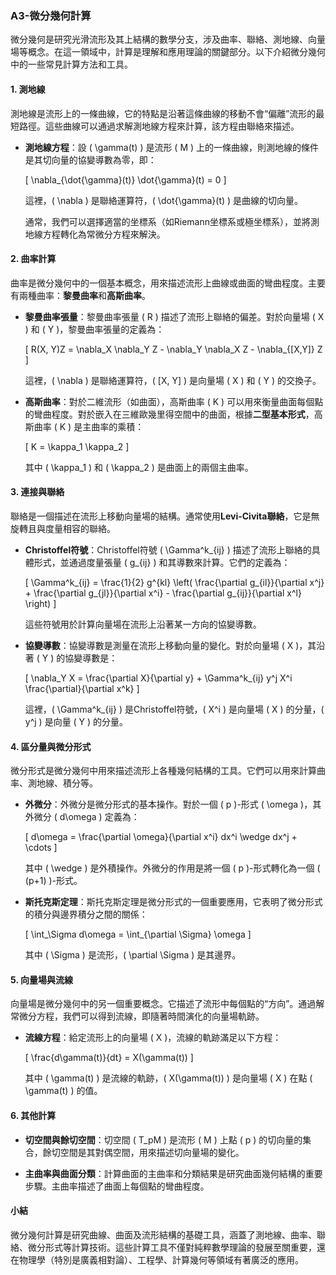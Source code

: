 ### A3-微分幾何計算

微分幾何是研究光滑流形及其上結構的數學分支，涉及曲率、聯絡、測地線、向量場等概念。在這一領域中，計算是理解和應用理論的關鍵部分。以下介紹微分幾何中的一些常見計算方法和工具。

#### 1. 測地線

測地線是流形上的一條曲線，它的特點是沿著這條曲線的移動不會“偏離”流形的最短路徑。這些曲線可以通過求解測地線方程來計算，該方程由聯絡來描述。

- **測地線方程**：設 \( \gamma(t) \) 是流形 \( M \) 上的一條曲線，則測地線的條件是其切向量的協變導數為零，即：

  \[
  \nabla_{\dot{\gamma}(t)} \dot{\gamma}(t) = 0
  \]

  這裡，\( \nabla \) 是聯絡運算符，\( \dot{\gamma}(t) \) 是曲線的切向量。

  通常，我們可以選擇適當的坐標系（如Riemann坐標系或極坐標系），並將測地線方程轉化為常微分方程來解決。

#### 2. 曲率計算

曲率是微分幾何中的一個基本概念，用來描述流形上曲線或曲面的彎曲程度。主要有兩種曲率：**黎曼曲率**和**高斯曲率**。

- **黎曼曲率張量**：黎曼曲率張量 \( R \) 描述了流形上聯絡的偏差。對於向量場 \( X \) 和 \( Y \)，黎曼曲率張量的定義為：

  \[
  R(X, Y)Z = \nabla_X \nabla_Y Z - \nabla_Y \nabla_X Z - \nabla_{[X,Y]} Z
  \]

  這裡，\( \nabla \) 是聯絡運算符，\( [X, Y] \) 是向量場 \( X \) 和 \( Y \) 的交換子。

- **高斯曲率**：對於二維流形（如曲面），高斯曲率 \( K \) 可以用來衡量曲面每個點的彎曲程度。對於嵌入在三維歐幾里得空間中的曲面，根據**二型基本形式**，高斯曲率 \( K \) 是主曲率的乘積：

  \[
  K = \kappa_1 \kappa_2
  \]

  其中 \( \kappa_1 \) 和 \( \kappa_2 \) 是曲面上的兩個主曲率。

#### 3. 連接與聯絡

聯絡是一個描述在流形上移動向量場的結構。通常使用**Levi-Civita聯絡**，它是無旋轉且與度量相容的聯絡。

- **Christoffel符號**：Christoffel符號 \( \Gamma^k_{ij} \) 描述了流形上聯絡的具體形式，並通過度量張量 \( g_{ij} \) 和其導數來計算。它們的定義為：

  \[
  \Gamma^k_{ij} = \frac{1}{2} g^{kl} \left( \frac{\partial g_{il}}{\partial x^j} + \frac{\partial g_{jl}}{\partial x^i} - \frac{\partial g_{ij}}{\partial x^l} \right)
  \]

  這些符號用於計算向量場在流形上沿著某一方向的協變導數。

- **協變導數**：協變導數是測量在流形上移動向量的變化。對於向量場 \( X \)，其沿著 \( Y \) 的協變導數是：

  \[
  \nabla_Y X = \frac{\partial X}{\partial y} + \Gamma^k_{ij} y^j X^i \frac{\partial}{\partial x^k}
  \]

  這裡，\( \Gamma^k_{ij} \) 是Christoffel符號，\( X^i \) 是向量場 \( X \) 的分量，\( y^j \) 是向量 \( Y \) 的分量。

#### 4. 區分量與微分形式

微分形式是微分幾何中用來描述流形上各種幾何結構的工具。它們可以用來計算曲率、測地線、積分等。

- **外微分**：外微分是微分形式的基本操作。對於一個 \( p \)-形式 \( \omega \)，其外微分 \( d\omega \) 定義為：

  \[
  d\omega = \frac{\partial \omega}{\partial x^i} dx^i \wedge dx^j + \cdots
  \]

  其中 \( \wedge \) 是外積操作。外微分的作用是將一個 \( p \)-形式轉化為一個 \( (p+1) \)-形式。

- **斯托克斯定理**：斯托克斯定理是微分形式的一個重要應用，它表明了微分形式的積分與邊界積分之間的關係：

  \[
  \int_\Sigma d\omega = \int_{\partial \Sigma} \omega
  \]
  
  其中 \( \Sigma \) 是流形，\( \partial \Sigma \) 是其邊界。

#### 5. 向量場與流線

向量場是微分幾何中的另一個重要概念。它描述了流形中每個點的“方向”。通過解常微分方程，我們可以得到流線，即隨著時間演化的向量場軌跡。

- **流線方程**：給定流形上的向量場 \( X \)，流線的軌跡滿足以下方程：

  \[
  \frac{d\gamma(t)}{dt} = X(\gamma(t))
  \]
  
  其中 \( \gamma(t) \) 是流線的軌跡，\( X(\gamma(t)) \) 是向量場 \( X \) 在點 \( \gamma(t) \) 的值。

#### 6. 其他計算

- **切空間與餘切空間**：切空間 \( T_pM \) 是流形 \( M \) 上點 \( p \) 的切向量的集合，餘切空間是其對偶空間，用來描述切向量場的變化。

- **主曲率與曲面分類**：計算曲面的主曲率和分類結果是研究曲面幾何結構的重要步驟。主曲率描述了曲面上每個點的彎曲程度。

#### 小結

微分幾何計算是研究曲線、曲面及流形結構的基礎工具，涵蓋了測地線、曲率、聯絡、微分形式等計算技術。這些計算工具不僅對純粹數學理論的發展至關重要，還在物理學（特別是廣義相對論）、工程學、計算幾何等領域有著廣泛的應用。